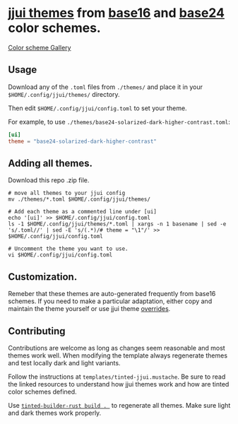 # [jjui themes](https://idursun.github.io/jjui/Themes.html) from [base16](https://nico-i.github.io/scheme-viewer/base16/) and [base24](https://nico-i.github.io/scheme-viewer/base24/) color schemes.

[Color scheme Gallery](https://tinted-theming.github.io/tinted-gallery/)

## Usage

Download any of the `.toml` files from `./themes/` and place it
in your `$HOME/.config/jjui/themes/` directory.

Then edit `$HOME/.config/jjui/config.toml` to set your theme.

For example, to use `./themes/base24-solarized-dark-higher-contrast.toml`:


```toml
[ui]
theme = "base24-solarized-dark-higher-contrast"
```

## Adding all themes.

Download this repo .zip file.

```shell
# move all themes to your jjui config
mv ./themes/*.toml $HOME/.config/jjui/themes/

# Add each theme as a commented line under [ui]
echo '[ui]' >> $HOME/.config/jjui/config.toml
ls -1 $HOME/.config/jjui/themes/*.toml | xargs -n 1 basename | sed -e 's/.toml//' | sed -E 's/(.*)/# theme = "\1"/' >> $HOME/.config/jjui/config.toml

# Uncomment the theme you want to use.
vi $HOME/.config/jjui/config.toml
```

## Customization.

Remeber that these themes are auto-generated frequently from base16 schemes. If you need to make a particular adaptation, either copy and maintain the theme yourself or use jjui theme [overrides](https://idursun.github.io/jjui/Themes.html).


## Contributing

Contributions are welcome as long as changes seem reasonable and most themes work well. When modifying the template always regenerate themes and test locally dark and light variants.

Follow the instructions at `templates/tinted-jjui.mustache`. Be sure to read the linked resources to understand how jjui themes work and how are tinted color schemes defined. 

Use [`tinted-builder-rust build . `](https://github.com/tinted-theming/tinted-builder-rust) to regenerate all themes. Make sure light and dark themes work properly.